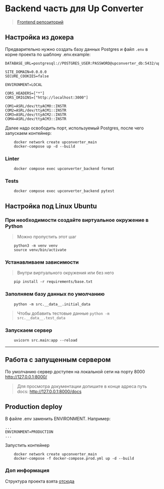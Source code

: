 # Backend часть для Up Converter
> [Frontend репозиторий](https://github.com/TimofeyTst/up_converter_frontend) 
## Настройка из докера
Предварительно нужно создать базу данных Postgres и файл ```.env``` в корне проекта по шаблону .env.example:
```
DATABASE_URL=postgresql://POSTGRES_USER:PASSWORD@upconverter_db:5432/upconverter

SITE_DOMAIN=0.0.0.0
SECURE_COOKIES=false

ENVIRONMENT=LOCAL

CORS_HEADERS=["*"]
CORS_ORIGINS=["http://localhost:3000"]

COM1=ASRL/dev/ttyACM0::INSTR
COM2=ASRL/dev/ttyACM1::INSTR
COM3=ASRL/dev/ttyACM2::INSTR
COM4=ASRL/dev/ttyACM3::INSTR
```
Далее надо освободить порт, используемый Postgres, после чего запускаем контейнер:

```
    docker network create upconverter_main
    docker-compose up -d --build
```
### Linter
```
    docker compose exec upconverter_backend format
```

### Tests
```
    docker compose exec upconverter_backend pytest
```
## Настройка под Linux Ubuntu
### При необходимости создайте виртуальное окружение в Python
> Можно пропустить этот шаг
```
    python3 -m venv venv
    source venv/bin/activate
```
### Устанавливаем зависимости
> Внутри виртуального окружения или без него
```
    pip install -r requirements/base.txt
```
### Заполняем базу данных по умолчанию
``` 
    python -m src.__data__.initial_data 
```
> Чтобы добавить тестовые данные ``` python -m src.__data__.test_data ```
### Запускаем сервер
```
    uvicorn src.main:app --reload
```

------
## Работа с запущенным сервером
По умолчанию сервер доступен на локальной сети на порту 8000
http://127.0.0.1:8000/
> Для просмотра документации допишите в конце адреса путь docs:
> http://127.0.0.1:8000/docs

## Production deploy
В файле .env заменить ENVIRONMENT. Например: 

```
...
ENVIRONMENT=PRODUCTION
...
```

Запустить контейнер
```
    docker network create upconverter_main
    docker-compose -f docker-compose.prod.yml up -d --build
```


### Доп информация
Структура проекта взята [отсюда](https://github.com/zhanymkanov/fastapi-best-practices#1-project-structure-consistent--predictable)